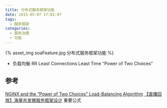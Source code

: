 ```yaml
---
title: 分布式服务框架功能
date: 2015-05-07 17:01:07
tags:
  - 服务框架
categories: 
  - 服务治理
  - 功能    
---
```


<p></p>
<!-- more -->

{% asset_img  soaFeature.jpg  分布式服务框架功能 %}

+ 负载均衡
RR
Least Connections
Least Time
“Power of Two Choices”


## 参考
[NGINX and the “Power of Two Choices” Load-Balancing Algorithm](https://www.nginx.com/blog/nginx-power-of-two-choices-load-balancing-algorithm/)
[【直播回放】海量并发微服务框架设计](https://www.bilibili.com/video/BV1Gb4y187un?zw&vd_source=f6e8c1128f9f264c5ab8d9411a644036)  重要公式

